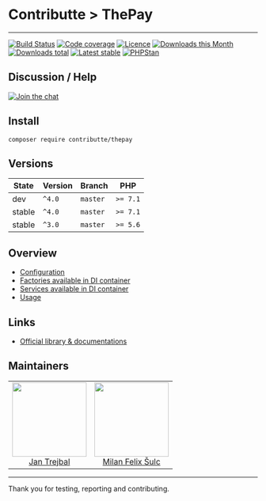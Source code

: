 # Contributte > ThePay

-----

[![Build Status](https://img.shields.io/travis/contributte/thepay.svg?style=flat-square)](https://travis-ci.org/contributte/thepay)
[![Code coverage](https://img.shields.io/coveralls/contributte/thepay.svg?style=flat-square)](https://coveralls.io/r/contributte/thepay)
[![Licence](https://img.shields.io/packagist/l/contributte/thepay.svg?style=flat-square)](https://packagist.org/packages/contributte/thepay)
[![Downloads this Month](https://img.shields.io/packagist/dm/contributte/thepay.svg?style=flat-square)](https://packagist.org/packages/contributte/thepay)
[![Downloads total](https://img.shields.io/packagist/dt/contributte/thepay.svg?style=flat-square)](https://packagist.org/packages/contributte/thepay)
[![Latest stable](https://img.shields.io/packagist/v/contributte/thepay.svg?style=flat-square)](https://packagist.org/packages/contributte/thepay)
[![PHPStan](https://img.shields.io/badge/PHPStan-enabled-brightgreen.svg?style=flat)](https://github.com/phpstan/phpstan)

## Discussion / Help

[![Join the chat](https://img.shields.io/gitter/room/contributte/thepay.svg?style=flat-square)](http://bit.ly/ctteg)

## Install

```
composer require contributte/thepay
```

## Versions

| State       | Version | Branch   | PHP      |
|-------------|---------|----------|----------|
| dev         | `^4.0`  | `master` | `>= 7.1` |
| stable      | `^4.0`  | `master` | `>= 7.1` |
| stable      | `^3.0`  | `master` | `>= 5.6` |

## Overview

- [Configuration](https://github.com/contributte/thepay/blob/master/.docs/README.md#configuration)
- [Factories available in DI container](https://github.com/contributte/thepay/blob/master/.docs/README.md#factories-available-in-di-container)
- [Services available in DI container](https://github.com/contributte/thepay/blob/master/.docs/README.md#services-available-in-di-container)
- [Usage](https://github.com/contributte/thepay/blob/master/.docs/README.md#usage)

## Links

- [Official library & documentations](https://www.thepay.cz/ke-stazeni/)

## Maintainers

<table>
  <tbody>
    <tr>
      <td align="center">
        <a href="https://github.com/trejjam">
            <img width="150" height="150" src="https://avatars2.githubusercontent.com/u/3594540?s=150&v=4">
        </a>
        </br>
        <a href="https://github.com/trejjam">Jan Trejbal</a>
      </td>
      <td align="center">
        <a href="https://github.com/f3l1x">
            <img width="150" height="150" src="https://avatars2.githubusercontent.com/u/538058?v=3&s=150">
        </a>
        </br>
        <a href="https://github.com/f3l1x">Milan Felix Šulc</a>
      </td>
    </tr>
  </body>
</table>

-----

Thank you for testing, reporting and contributing.
